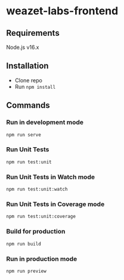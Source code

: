 # weazet-labs-frontend

## Requirements

Node.js v16.x

## Installation

- Clone repo
- Run `npm install`

## Commands

### Run in development mode

`npm run serve`

### Run Unit Tests

`npm run test:unit`

### Run Unit Tests in Watch mode

`npm run test:unit:watch`

### Run Unit Tests in Coverage mode

`npm run test:unit:coverage`

### Build for production

`npm run build`

### Run in production mode

`npm run preview`


